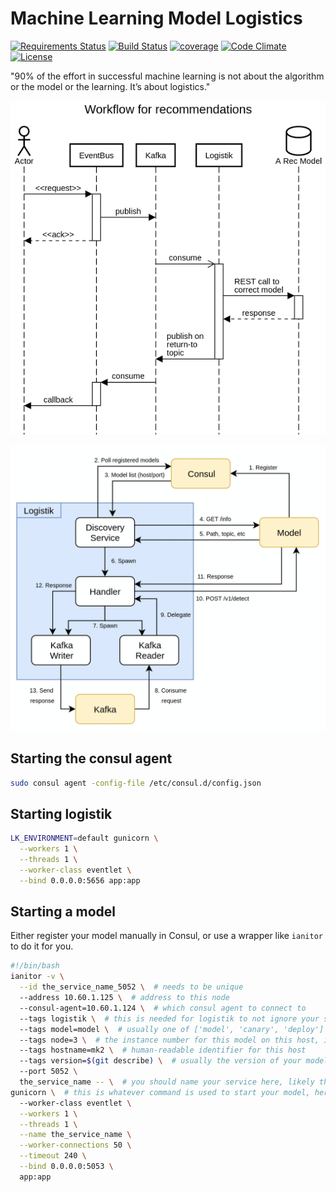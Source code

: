 # Machine Learning Model Logistics

[![Requirements Status](https://requires.io/github/thenetcircle/logistik/requirements.svg?branch=master)](https://requires.io/github/thenetcircle/logistik/requirements/?branch=master)
[![Build Status](https://travis-ci.org/thenetcircle/logistik.svg?branch=master)](https://travis-ci.org/thenetcircle/logistik)
[![coverage](https://codecov.io/gh/thenetcircle/logistik/branch/master/graph/badge.svg)](https://codecov.io/gh/thenetcircle/logistik)
[![Code Climate](https://codeclimate.com/github/thenetcircle/logistik/badges/gpa.svg)](https://codeclimate.com/github/thenetcircle/logistik)
[![License](https://img.shields.io/github/license/thenetcircle/logistik.svg)](LICENSE)

"90% of the effort in successful machine learning is not about the algorithm or the model or the learning. It’s about logistics."

![Flow](docs/workflow-for-recs.png)

<a href="docs/diagram.png"><img src="docs/diagram.png" width="570" alt="Diagram"></a>

## Starting the consul agent

```bash
sudo consul agent -config-file /etc/consul.d/config.json
```

## Starting logistik

```bash
LK_ENVIRONMENT=default gunicorn \
  --workers 1 \
  --threads 1 \
  --worker-class eventlet \
  --bind 0.0.0.0:5656 app:app
```

## Starting a model

Either register your model manually in Consul, or use a wrapper like `ianitor` to do it for you.

```bash
#!/bin/bash
ianitor -v \
  --id the_service_name_5052 \  # needs to be unique
  --address 10.60.1.125 \  # address to this node
  --consul-agent=10.60.1.124 \  # which consul agent to connect to
  --tags logistik \  # this is needed for logistik to not ignore your service in consul
  --tags model=model \  # usually one of ['model', 'canary', 'deploy']
  --tags node=3 \  # the instance number for this model on this host, if you run more than one
  --tags hostname=mk2 \  # human-readable identifier for this host
  --tags version=$(git describe) \  # usually the version of your model, using the git tag here
  --port 5052 \
  the_service_name -- \  # you should name your service here, likely the name of your model
gunicorn \  # this is whatever command is used to start your model, here we're using gunicorn
  --worker-class eventlet \
  --workers 1 \
  --threads 1 \
  --name the_service_name \
  --worker-connections 50 \
  --timeout 240 \
  --bind 0.0.0.0:5053 \
  app:app
```
